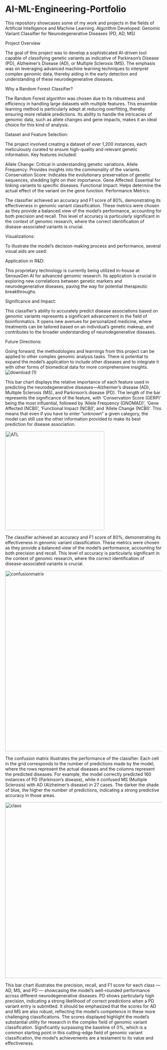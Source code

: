 # AI-ML-Engineering-Portfolio
This repository showcases some of my work and projects in the fields of Artificial Intelligence and Machine Learning.
Algorithm Developed: Genomic Variant Classifier for Neurodegenerative Diseases (PD, AD, MS) 

Project Overview

The goal of this project was to develop a sophisticated AI-driven tool capable of classifying genetic variants as indicative of Parkinson’s Disease (PD), Alzheimer’s Disease (AD), or Multiple Sclerosis (MS). The emphasis was on leveraging advanced machine learning techniques to interpret complex genomic data, thereby aiding in the early detection and understanding of these neurodegenerative diseases. 

Why a Random Forest Classifier? 

The Random Forest algorithm was chosen due to its robustness and efficiency in handling large datasets with multiple features. This ensemble learning method is particularly adept at reducing overfitting, thereby ensuring more reliable predictions. Its ability to handle the intricacies of genomic data, such as allele changes and gene impacts, makes it an ideal choice for this kind of analysis. 

Dataset and Feature Selection:

The project involved creating a dataset of over 1,200 instances, each meticulously curated to ensure high-quality and relevant genetic information. Key features included: 

Allele Change: Critical in understanding genetic variations. 
Allele Frequency: Provides insights into the commonality of the variants. 
Conservation Score: Indicates the evolutionary preservation of genetic sequences, shedding light on their importance. 
Gene Affected: Essential for linking variants to specific diseases. 
Functional Impact: Helps determine the actual effect of the variant on the gene function. 
Performance Metrics: 

The classifier achieved an accuracy and F1 score of 80%, demonstrating its effectiveness in genomic variant classification. These metrics were chosen as they provide a balanced view of the model’s performance, accounting for both precision and recall. This level of accuracy is particularly significant in the context of genomic research, where the correct identification of disease-associated variants is crucial. 

Visualizations: 

To illustrate the model’s decision-making process and performance, several visual aids are used: 

Application in R&D: 

This proprietary technology is currently being utilized in-house at SensusGen AI for advanced genomic research. Its application is crucial in exploring new correlations between genetic markers and neurodegenerative diseases, paving the way for potential therapeutic breakthroughs. 


Significance and Impact: 

This classifier’s ability to accurately predict disease associations based on genomic variants represents a significant advancement in the field of bioinformatics. It opens new avenues for personalized medicine, where treatments can be tailored based on an individual’s genetic makeup, and contributes to the broader understanding of neurodegenerative diseases. 

Future Directions: 

Going forward, the methodologies and learnings from this project can be applied to other complex genomic analysis tasks. There is potential to expand the model’s application to include other diseases and to integrate it with other forms of biomedical data for more comprehensive insights.  ![download (1)](https://github.com/andrewalbertand/AI-ML-Engineering-Portfolio/assets/71141011/451c4b91-d09b-4117-9288-ded591ad3714)

This bar chart displays the relative importance of each feature used in predicting the neurodegenerative diseases—Alzheimer’s disease (AD), Multiple Sclerosis (MS), and Parkinson’s disease (PD). The length of the bar represents the significance of the feature, with ‘Conservation Score (GERP)’ being the most influential, followed by ‘Allele Frequency (GNOMAD)’, ‘Gene Affected (NCBI)’, ‘Functional Impact (NCBI)’, and ‘Allele Change (NCBI)’. This means that even if you have to enter “unknown” a given category, the model can still use the other information provided to make its best prediction for disease association.

<img width="319" alt="ATL" src="https://github.com/andrewalbertand/AI-ML-Engineering-Portfolio/assets/71141011/5cc200d6-28f1-451a-8a12-3dd9a90acefe">

The classifier achieved an accuracy and F1 score of 80%, demonstrating its effectiveness in genomic variant classification. These metrics were chosen as they provide a balanced view of the model’s performance, accounting for both precision and recall. This level of accuracy is particularly significant in the context of genomic research, where the correct identification of disease-associated variants is crucial. 

<img width="582" alt="confusionmatrix" src="https://github.com/andrewalbertand/AI-ML-Engineering-Portfolio/assets/71141011/d3126f69-594f-48b1-b2d9-761b47dac473">

The confusion matrix illustrates the performance of the classifier. Each cell in the grid corresponds to the number of predictions made by the model, where the rows represent the actual diseases and the columns represent the predicted diseases. For example, the model correctly predicted 160 instances of PD (Parkinson’s disease), while it confused MS (Multiple Sclerosis) with AD (Alzheimer’s disease) in 27 cases. The darker the shade of blue, the higher the number of predictions, indicating a strong predictive accuracy in those areas. 

<img width="566" alt="class" src="https://github.com/andrewalbertand/AI-ML-Engineering-Portfolio/assets/71141011/58a0d87f-5d3b-4d32-95fc-74a8c8b171d3">

This bar chart illustrates the precision, recall, and F1 score for each class — AD, MS, and PD — showcasing the model’s well-rounded performance across different neurodegenerative diseases. PD shows particularly high precision, indicating a strong likelihood of correct predictions when a PD variant entry is submitted. It should be emphasized that the scores for AD and MS are also robust, reflecting the model’s competence in these more challenging classifications. The scores displayed highlight the model’s substantial utility for research in the complex field of genomic variant classification. Significantly surpassing the baseline of 0%, which is a common starting point in this cutting-edge field of genomic variant classification, the model’s achievements are a testament to its value and effectiveness.

